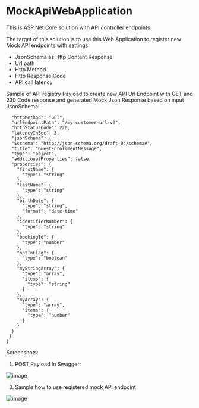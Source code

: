 # MockApiWebApplication

This is ASP.Net Core solution with API controller endpoints 

The target of this solution is to use this Web Application to register new Mock API endpoints with settings
- JsonSchema as Http Content Response
- Url path
- Http Method
- Http Response Code
- API call latency

Sample of API registry Payload to create new API Url Endpoint with GET and 230 Code response and generated Mock Json Response based on input JsonSchema:

```{
  "httpMethod": "GET",
  "urlEndpointPath": "/my-customer-url-v2",
  "httpStatusCode": 220,
  "latencyInSec": 3,
  "jsonSchema": {
  "$schema": "http://json-schema.org/draft-04/schema#",
  "title": "GuestEnrollmentMessage",
  "type": "object",
  "additionalProperties": false,
  "properties": {
    "firstName": {
      "type": "string"
    },
    "lastName": {
      "type": "string"
    },
    "birthDate": {
      "type": "string",
      "format": "date-time"
    },
    "identifierNumber": {
      "type": "string"
    },
	"bookingId": {
      "type": "number"
    },
    "optInFlag": {
      "type": "boolean"
    },
	"myStringArray": {
	  "type": "array",
	  "items": {
		"type": "string"
	  }
	},
	"myArray": {
	  "type": "array",
	  "items": {
		"type": "number"
	  }
	}
  }
 }
}
```
Screenshots:

1. POST Payload In Swagger:
   
![image](https://github.com/curiousmindos/MockApiGenerator/assets/7238801/7a9e9420-638b-457b-8f46-9d0df13f1723)

3. Sample how to use registered mock API endpoint
   
![image](https://github.com/curiousmindos/MockApiGenerator/assets/7238801/eb8ac6cc-0348-4e36-bfe3-31b040c613e8)

 

